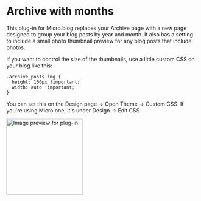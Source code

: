# Archive with months

This plug-in for Micro.blog replaces your Archive page with a new page designed to group your blog posts by year and month. It also has a setting to include a small photo thumbnail preview for any blog posts that include photos.

If you want to control the size of the thumbnails, use a little custom CSS on your blog like this:

```
.archive_posts img {
  height: 100px !important;
  width: auto !important;
}
```

You can set this on the Design page → Open Theme → Custom CSS. If you're using Micro.one, it's under Design → Edit CSS.

<img src="https://raw.githubusercontent.com/microdotblog/plugin-archive-months/main/image.png" width="200" height="200" alt="Image preview for plug-in.">
